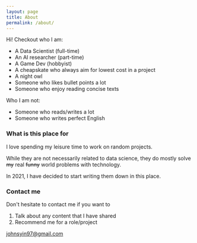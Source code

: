 ```yaml
---
layout: page
title: About
permalink: /about/
---
```


Hi! Checkout who I am:
- A Data Scientist (full-time)
- An AI researcher (part-time)
- A Game Dev (hobbyist)
- A cheapskate who always aim for lowest cost in a project
- A night owl
- Someone who likes bullet points a lot  
- Someone who enjoy reading concise texts  
  
Who I am not:
- Someone who reads/writes a lot
- Someone who writes perfect English

### What is this place for

I love spending my leisure time to work on random projects.  

While they are not necessarily related to data science, they do mostly solve ~~my~~ real ~~funny~~ world problems with technology.  

In 2021, I have decided to start writing them down in this place.

### Contact me

Don't hesitate to contact me if you want to 
1. Talk about any content that I have shared
2. Recommend me for a role/project
  
[johnsyin97@gmail.com](mailto:johnsyin97@gmail.com)
